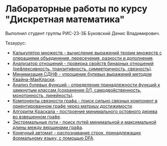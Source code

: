 # Лабораторные работы по курсу "Дискретная математика"

Выполнил студент группы РИС-23-3Б Буковский Денис Владимирович.

Тезаурус:
* [Калькулятор множеств - вычисление выражений теории множеств с операциями объединения, пересечения, разности и дополнения](/Lab1_SetCalculator/).
* [Анализатор отношений - проверка свойств бинарных отношений (рефлексивность, транзитивность, симметричность, связность)](/Lab2_Relationships/).
* [Минимизация СДНФ - упрощение булевых выражений методом Квайна-МакКласки](/Lab3_SDNF/).
* [Анализ булевых функций - определение принадлежности функций к замкнутым классам (сохранение 0/1, самодвойственность, монотонность, линейность)](/Lab4_BoolFunctions/).
* [Компоненты связности графа - поиск сильно связных компонент в ориентированном графе через матрицу достижимости](/Lab5_ConnectedComponent/).
* [Алгоритм Краскала - построение минимального остовного дерева во взвешенном графе](/Lab6_Tree/).
* [Экстремальные пути - поиск путей минимальной и максимальной длины между вершинами графа](/Lab7_Shimbell/).
* [Конечный автомат - распознавание строк, принадлежащих формальному языку, с помощью DFA](/Lab8_DFA/).